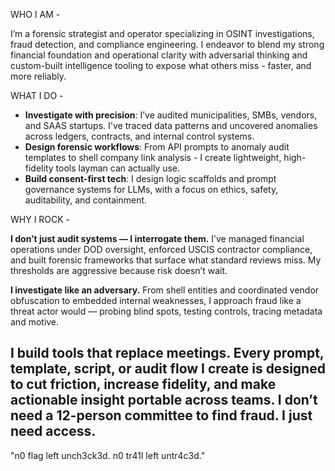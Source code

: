 WHO I AM -

I’m a forensic strategist and operator specializing in OSINT investigations, fraud detection, and compliance engineering.
I endeavor to blend my strong financial foundation and operational clarity with adversarial thinking and custom-built intelligence tooling to expose what others miss - faster, and more reliably.

WHAT I DO -

- **Investigate with precision**: I’ve audited municipalities, SMBs, vendors, and SAAS startups. I've traced data patterns and uncovered anomalies across ledgers, contracts, and internal control systems.
- **Design forensic workflows**: From API prompts to anomaly audit templates to shell company link analysis - I create lightweight, high-fidelity tools layman can actually use.
- **Build consent-first tech**: I design logic scaffolds and prompt governance systems for LLMs, with a focus on ethics, safety, auditability, and containment.

WHY I ROCK -

**I don’t just audit systems — I interrogate them.**
I’ve managed financial operations under DOD oversight, enforced USCIS contractor compliance, and built forensic frameworks that surface what standard reviews miss. My thresholds are aggressive because risk doesn’t wait.

**I investigate like an adversary.**
From shell entities and coordinated vendor obfuscation to embedded internal weaknesses, I approach fraud like a threat actor would — probing blind spots, testing controls, tracing metadata and motive.

**I build tools that replace meetings.**
Every prompt, template, script, or audit flow I create is designed to cut friction, increase fidelity, and make actionable insight portable across teams. I don’t need a 12-person committee to find fraud. I just need access.
---
"n0 flag left unch3ck3d. n0 tr41l left untr4c3d."

